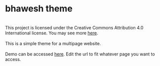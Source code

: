 # bhawesh theme
<br>
This project is licensed under the Creative Commons Attribution 4.0 International license. You may see more <a href="http://creativecommons.org/licenses/by/4.0/">here</a>.
<br><br>
This is a simple theme for a multipage website.<br><br>
Demo can be accessed <a href="http://htmlpreview.github.io/?https://github.com/seuvendthemes/bhawesh/blob/master/index.html">here</a>. Edit the url to fit whatever page you want to access.
